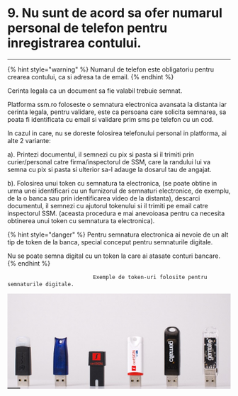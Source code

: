 # 9. Nu sunt de acord sa ofer numarul personal de telefon pentru inregistrarea contului.

 ****

{% hint style="warning" %}
Numarul de telefon este obligatoriu pentru crearea contului, ca si adresa ta de email.
{% endhint %}

 

Cerinta legala ca un document sa fie valabil trebuie semnat. 



Platforma ssm.ro foloseste o semnatura electronica avansata la distanta iar cerinta legala, pentru validare, este ca persoana care solicita semnarea, sa poata fi identificata cu email si validare prim sms pe telefon cu un cod.

In cazul in care, nu se doreste folosirea telefonului personal in platforma, ai alte 2 variante:

a\). Printezi documentul, il semnezi cu pix si pasta si il trimiti prin curier/personal catre firma/inspectorul de SSM, care la randului lui va semna cu pix si pasta si ulterior sa-l adauge la dosarul tau de angajat.

b\). Folosirea unui token cu semnatura ta electronica, \(se poate obtine in urma unei identificari cu un furnizorul de semnaturi electronice, de exemplu, de la o banca sau prin identificarea video de la distanta\), descarci documentul, il semnezi cu ajutorul tokenului si il trimiti pe email catre inspectorul SSM. \(aceasta procedura e mai anevoioasa pentru ca necesita obtinerea unui token cu semnatura ta electronica\).



{% hint style="danger" %}
Pentru semnatura electronica  ai nevoie de un alt tip de token de la banca, special conceput pentru semnaturile digitale.

Nu se poate semna digital cu un token la care ai atasate conturi bancare.
{% endhint %}

                               Exemple de token-uri folosite pentru semnaturile digitale. 

![](../.gitbook/assets/image%20%2880%29.png)








